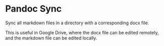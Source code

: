 # Pandoc Sync


Sync all markdown files in a directory with a corresponding docx file.

This is useful in Google Drive, where the docx file can be edited remotely, and the markdown file can be edited locally.
